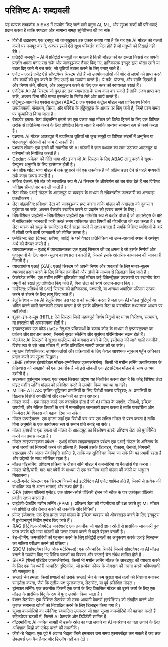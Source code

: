 # परिशिष्ट A: शब्दावली

यह व्यापक शब्दकोश AISVS में उपयोग किए जाने वाले प्रमुख AI, ML, और सुरक्षा शब्दों की परिभाषाएं प्रदान करता है ताकि स्पष्टता और सामान्य समझ सुनिश्चित की जा सके।

* विरोधी उदाहरण: एक इनपुट जो जानबूझकर इस प्रकार बनाया गया है कि यह एक AI मॉडल को गलती करने पर मजबूर कर दे, अक्सर इसमें ऐसे सूक्ष्म परिवर्तन शामिल होते हैं जो मनुष्यों को दिखाई नहीं देते।
  ​
* प्रतिद्वंदी मजबूती – AI में प्रतिद्वंदी मजबूती का मतलब है किसी मॉडल की वह क्षमता जिससे वह अपनी प्रदर्शन क्षमता बनाए रख सके और जानबूझकर तैयार किए गए, हानिकारक इनपुट द्वारा धोखा खाने या बदल दिए जाने से बच सके, जो त्रुटियाँ उत्पन्न करने के लिए बनाए जाते हैं।
  ​
* एजेंट – एआई एजेंट ऐसे सॉफ़्टवेयर सिस्टम होते हैं जो उपयोगकर्ताओं की ओर से लक्ष्यों को प्राप्त करने और कार्यों को पूरा करने के लिए एआई का उपयोग करते हैं। ये तर्क, योजना, और स्मृति दिखाते हैं और निर्णय लेने, सीखने, और अनुकूलन करने के लिए एक स्तर की स्वायत्तता रखते हैं।
  ​
* एजेंटिक AI: AI सिस्टम जो कुछ हद तक स्वायत्तता के साथ काम कर सकते हैं ताकि लक्ष्य प्राप्त कर सकें, अक्सर बिना सीधे मानव हस्तक्षेप के निर्णय लेते और कार्य करते हैं।
  ​
* एट्रिब्यूट-आधारित एक्सेस कंट्रोल (ABAC): एक एक्सेस कंट्रोल मॉडल जहां प्राधिकरण निर्णय उपयोगकर्ता, संसाधन, क्रिया, और परिवेश के एट्रिब्यूट्स के आधार पर किए जाते हैं, जिन्हें प्रश्न समय पर मूल्यांकित किया जाता है।
  ​
* बैकडोर हमला: डेटा पॉइज़निंग हमलों का एक प्रकार जहां मॉडल को विशेष ट्रिगर्स के लिए एक विशिष्ट तरीके से प्रतिक्रिया करने के लिए प्रशिक्षित किया जाता है जबकि अन्यथा सामान्य रूप से कार्य करता है।
  ​
* पक्षपात: AI मॉडल आउटपुट में व्यवस्थित त्रुटियाँ जो कुछ समूहों या विशिष्ट संदर्भों में अनुचित या भेदभावपूर्ण परिणामों को जन्म दे सकती हैं।
  ​
* पक्षपात शोषण: एक हमले की तकनीक जो AI मॉडलों में ज्ञात पक्षपात का लाभ उठाकर आउटपुट या परिणामों को नियंत्रित करती है।
  ​
* Cedar: अमेज़न की नीति भाषा और इंजन जो AI सिस्टम के लिए ABAC लागू करने में सूक्ष्म-ग्रैन्युलर अनुमति के लिए इस्तेमाल होती है।
  ​
* चेन ऑफ थॉट: भाषा मॉडल में तर्क सुधारने की एक तकनीक है जो अंतिम उत्तर देने से पहले मध्यवर्ती तर्क कदम उत्पन्न करती है।
  ​
* सर्किट ब्रेकर्स: ऐसे तंत्र जो स्वचालित रूप से AI सिस्टम के ऑपरेशंस को तब रोक देते हैं जब विशिष्ट जोखिम सीमाएं पार कर ली जाती हैं।
  ​
* डेटा लीक: एआई मॉडल के आउटपुट या व्यवहार के माध्यम से संवेदनशील जानकारी का अनचाहा प्रकटीकरण।
  ​
* डेटा पॉइज़निंग: प्रशिक्षण डेटा को जानबूझकर भ्रष्ट करना ताकि मॉडल की अखंडता को नुकसान पहुंचाया जा सके, अक्सर बैकडोर स्थापित करने या प्रदर्शन को ख़राब करने के लिए।
  ​
* डिफरेंशियल प्राइवेसी – डिफरेंशियल प्राइवेसी एक गणितीय रूप से कठोर ढांचा है जो डाटासेट्स के बारे में सांख्यिकीय जानकारी जारी करते समय व्यक्तिगत डेटा विषयों की गोपनीयता की रक्षा करता है। यह डेटा धारक को समूह के समष्टिगत पैटर्न साझा करने में सक्षम बनाता है जबकि विशिष्ट व्यक्तियों के बारे में लीकी जाने वाली जानकारी को सीमित करता है।
  ​
* एम्बेडिंग्स: डेटा (टेक्स्ट, छवियां, आदि) के घने वेक्टर प्रतिनिधित्व जो उच्च-आयामी स्थान में अर्थपूर्ण अर्थ को कैप्चर करते हैं।
  ​
* व्याख्यात्मकता – एआई में व्याख्यात्मकता एक एआई सिस्टम की वह क्षमता है जो इसके निर्णयों और पूर्वानुमानों के लिए मानव-सुलभ कारण प्रदान करती है, जिससे इसके आंतरिक कामकाज की जानकारी मिलती है।
  ​
* व्याख्यायोग्य एआई (XAI): एआई सिस्टम जो अपनी निर्णय और व्यवहारों के लिए मानव-सुलभ व्याख्याएं प्रदान करने के लिए विभिन्न तकनीकों और ढांचों के माध्यम से डिज़ाइन किए जाते हैं।
  ​
* फेडरेटेड लर्निंग: एक मशीन लर्निंग दृष्टिकोण जहाँ मॉडल कई विकेन्द्रीकृत उपकरणों पर स्थानीय डेटा नमूनों को रखते हुए प्रशिक्षित किए जाते हैं, बिना डेटा को स्वयं आदान-प्रदान किए।
  ​
* गार्डरेल्स: प्रतिबंध जो एआई सिस्टम को हानिकारक, पक्षपाती, या अन्यथा अवांछित परिणाम उत्पन्न करने से रोकने के लिए लागू किए जाते हैं।
  ​
* हेलुसिनेशन – एक AI हेलुसिनेशन उस घटना को संदर्भित करता है जहां एक AI मॉडल त्रुटिपूर्ण या भ्रमित करने वाली जानकारी उत्पन्न करता है जो इसके प्रशिक्षण डेटा या वास्तविक तथ्यात्मक आधार पर नहीं होती।
  ​
* ह्यूमन-इन-द-लूप (HITL): ऐसे सिस्टम जिन्हें महत्वपूर्ण निर्णय बिंदुओं पर मानव निरीक्षण, सत्यापन, या हस्तक्षेप की आवश्यकता होती है।
  ​
* इन्फ्रास्ट्रक्चर एज कोड (IaC): मैनुअल प्रक्रियाओं के बजाय कोड के माध्यम से इन्फ्रास्ट्रक्चर का प्रबंधन और प्रावधान करना, जिससे सुरक्षा स्कैनिंग और सुसंगत परिनियोजन सक्षम होते हैं।
  ​
* जेलब्रेक: AI सिस्टमों में सुरक्षा गार्डरेल्स को बायपास करने के लिए इस्तेमाल की जाने वाली तकनीकें, विशेष रूप से बड़े भाषा मॉडल में, ताकि प्रतिबंधित सामग्री उत्पन्न की जा सके।
  ​
* न्यूनतम विशेषाधिकार: उपयोगकर्ताओं और प्रक्रियाओं के लिए केवल आवश्यक न्यूनतम पहुँच अधिकार प्रदान करने का सुरक्षा सिद्धांत।
  ​
* LIME (लोकल इंटरप्रेटेबल मॉडल-एग्नोस्टिक एक्सप्लनेशंस): किसी भी मशीन लर्निंग क्लासिफायर के प्रेडिक्शंस को समझाने की एक तकनीक है जो इसे लोकली एक इंटरप्रेटेबल मॉडल के साथ लगभग दर्शाती है।
  ​
* सदस्यता पूर्वानुमान हमला: एक हमला जिसका उद्देश्य यह निर्धारित करना होता है कि कोई विशिष्ट डेटा पॉइंट मशीन लर्निंग मॉडल को प्रशिक्षित करने में उपयोग किया गया था या नहीं।
  ​
* MITRE ATLAS: कृत्रिम-बुद्धिमत्ता प्रणालियों के लिए विरोधी खतरा परिदृश्य; AI प्रणालियों के खिलाफ विरोधी रणनीतियों और तकनीकों का ज्ञान आधार।
  ​
* मॉडल कार्ड – एक मॉडल कार्ड एक दस्तावेज़ होता है जो AI मॉडल के प्रदर्शन, सीमाओं, इच्छित उपयोगों, और नैतिक विचारों के बारे में मानकीकृत जानकारी प्रदान करता है ताकि पारदर्शिता और जिम्मेदार AI विकास को बढ़ावा दिया जा सके।
  ​
* मॉडल एक्सट्रैक्शन: एक हमला जहाँ एक विरोधी बार-बार एक लक्षित मॉडल से प्रश्न करता है ताकि बिना अनुमति के एक कार्यात्मक रूप से समान प्रति बनाई जा सके।
  ​
* मॉडल इनवर्जन: एक हमला जो मॉडल के आउटपुट का विश्लेषण करके प्रशिक्षण डेटा को पुनर्निर्मित करने का प्रयास करता है।
  ​
* मॉडल लाइफसाइकल प्रबंधन – एआई मॉडल लाइफसाइकल प्रबंधन एक एआई मॉडल के अस्तित्व के सभी चरणों की निगरानी करने की प्रक्रिया है, जिसमें इसके डिज़ाइन, विकास, तैनाती, निगरानी, रखरखाव और अंततः सेवानिवृत्ति शामिल हैं, ताकि यह सुनिश्चित किया जा सके कि यह प्रभावी रहता है और उद्देश्यों के साथ संरेखित रहता है।
  ​
* मॉडल पॉइसनिंग: प्रशिक्षण प्रक्रिया के दौरान सीधे मॉडल में कमजोरियां या बैकडोर्स पेश करना।
  ​
* मॉडल चोरी/चोरी: बार-बार क्वेरी के माध्यम से एक स्वामित्व वाली मॉडल की कॉपी या अनुमान निकालना।
  ​
* मल्टी-एजेंट सिस्टम: एक सिस्टम जिसमें कई इंटरैक्टिंग AI एजेंट शामिल होते हैं, जिनमें से प्रत्येक की संभावित रूप से अलग क्षमताएं और लक्ष्य होते हैं।
  ​
* OPA (ओपन पॉलिसी एजेंट): एक ओपन-सोर्स पॉलिसी इंजन जो स्टैक के पार एकीकृत पॉलिसी प्रवर्तन सक्षम करता है।
  ​
* प्राइवेसी-प्रेजर्विंग मशीन लर्निंग (PPML): प्रशिक्षण डेटा की गोपनीयता की रक्षा करते हुए ML मॉडल को प्रशिक्षित और तैनात करने की तकनीकें और विधियाँ।
  ​
* प्रॉम्प्ट इंजेक्शन: एक ऐसा हमला जहां मॉडल के इच्छित व्यवहार को ओवरराइड करने के लिए इनपुट्स में दुर्भावनापूर्ण निर्देश एम्बेड किए जाते हैं।
  ​
* RAG (रिट्रीवल-ऑगमेंटेड जनरेशन): एक तकनीक जो बाहरी ज्ञान स्रोतों से प्रासंगिक जानकारी पुनः प्राप्त करके बड़े भाषा मॉडलों को उत्तर उत्पन्न करने से पहले बेहतर बनाती है।
  ​
* रेड-टीमिंग: कमजोरियों की पहचान करने के लिए प्रतिद्वंदी हमलों का अनुकरण करके एआई सिस्टम्स का सक्रिय परीक्षण करने की प्रक्रिया।
  ​
* SBOM (सॉफ्टवेयर बिल ऑफ मटेरियल्स): एक औपचारिक रिकॉर्ड जिसमें सॉफ़्टवेयर या AI मॉडल बनाने में उपयोग किए गए विभिन्न घटकों का विवरण और सप्लाई चेन संबंध शामिल होते हैं।
  ​
* SHAP (शैप्ली एडिटिव एक्सप्लैनेशंस): किसी भी मशीन लर्निंग मॉडल के आउटपुट की व्याख्या करने के लिए एक गेम थ्योरी आधारित दृष्टिकोण, जो प्रत्येक फीचर के योगदान की गणना करके भविष्यवाणी को समझाता है।
  ​
* सप्लाई चेन हमला: किसी प्रणाली को उसके सप्लाई चेन के कम सुरक्षा वाले तत्वों को निशाना बनाकर समझौता करना, जैसे कि तृतीय-पक्ष पुस्तकालय, डेटासेट, या पूर्व-प्रशिक्षित मॉडल।
  ​
* ट्रांसफर लर्निंग: एक तकनीक जिसमें एक कार्य के लिए विकसित मॉडल को दूसरे कार्य के लिए एक मॉडल के प्रारंभिक बिंदु के रूप में पुन: उपयोग किया जाता है।
  ​
* वेक्तर डेटाबेस: एक विशिष्ट डेटाबेस जो उच्च-आयामी वेक्तरों (एम्बेडिंग्स) को संग्रहीत करने और कुशल समानता खोजों को निष्पादित करने के लिए डिज़ाइन किया गया है।
  ​
* सुरक्षा कमजोरियों का स्कैनिंग: स्वचालित उपकरण जो ज्ञात सुरक्षा कमजोरियों की पहचान करते हैं सॉफ़्टवेयर घटकों में, जिसमें AI फ्रेमवर्क और डिपेंडेंसी शामिल हैं।
  ​
* वॉटरमार्किंग: AI-जनित सामग्री में उसके स्रोत का पता लगाने या AI जनरेशन का पता लगाने के लिए अभिज्ञात चिह्नों को एम्बेड करने की तकनीकें।
  ​
* ज़ीरो-डे भेद्यता: एक पूर्व में अज्ञात भेद्यता जिसे हमलावर उस समय एक्सप्लॉइट कर सकते हैं जब तक डेवलपर्स एक पैच तैयार और डिप्लॉय नहीं कर देते।

